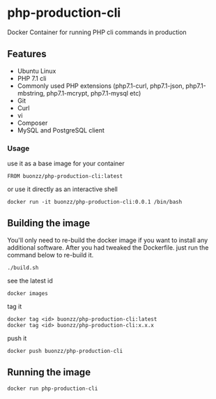 # php-production-cli
Docker Container for running PHP cli commands in production


## Features

* Ubuntu Linux 
* PHP 7.1 cli
* Commonly used PHP extensions (php7.1-curl, php7.1-json, php7.1-mbstring, php7.1-mcrypt, php7.1-mysql etc)
* Git
* Curl
* vi
* Composer
* MySQL and PostgreSQL client

### Usage

use it as a base image for your container
```
FROM buonzz/php-production-cli:latest
```

or use it directly as an interactive shell
```
docker run -it buonzz/php-production-cli:0.0.1 /bin/bash
```

## Building the image

You'll only need to re-build the docker image if you want to install any additional software. After you had tweaked the Dockerfile. just run the command below to re-build it.

```
./build.sh
```

see the latest id
```
docker images
```

tag it
```
docker tag <id> buonzz/php-production-cli:latest
docker tag <id> buonzz/php-production-cli:x.x.x
```

push it
```
docker push buonzz/php-production-cli
```

## Running the image

```
docker run php-production-cli
```